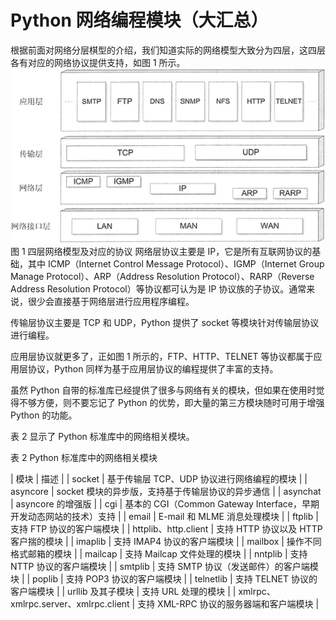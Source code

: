 # Python 网络编程模块（大汇总）

根据前面对网络分层棋型的介绍，我们知道实际的网络模型大致分为四层，这四层各有对应的网络协议提供支持，如图 1 所示。
![四层网络模型及对应的协议](img/e153501cea9f81e020824c5f83abf2f7.jpg)
图 1 四层网络模型及对应的协议
网络层协议主要是 IP，它是所有互联网协议的基础，其中 ICMP（Internet Control Message Protocol）、IGMP（Internet Group Manage Protocol）、ARP（Address Resolution Protocol）、RARP（Reverse Address Resolution Protocol）等协议都可认为是 IP 协议族的子协议。通常来说，很少会直接基于网络层进行应用程序编程。

传输层协议主要是 TCP 和 UDP，Python 提供了 socket 等模块针对传输层协议进行编程。

应用层协议就更多了，正如图 1 所示的，FTP、HTTP、TELNET 等协议都属于应用层协议，Python 同样为基于应用层协议的编程提供了丰富的支持。

虽然 Python 自带的标准库已经提供了很多与网络有关的模块，但如果在使用时觉得不够方便，则不要忘记了 Python 的优势，即大量的第三方模块随时可用于增强 Python 的功能。

表 2 显示了 Python 标准库中的网络相关模块。

表 2 Python 标准库中的网络相关模块

| 模块 | 描述 |
| socket | 基于传输层 TCP、UDP 协议进行网络编程的模块 |
| asyncore | socket 模块的异步版，支持基于传输层协议的异步通信 |
| asynchat | asyncore 的增强版 |
| cgi | 基本的 CGI（Common Gateway Interface，早期开发动态网站的技术）支持 |
| email | E-mail 和 MLME 消息处理模块 |
| ftplib | 支持 FTP 协议的客户端模块 |
| httplib、http.client | 支持 HTTP 协议以及 HTTP 客户揣的模块 |
| imaplib | 支持 IMAP4 协议的客户端模块 |
| mailbox | 操作不同格式邮箱的模块 |
| mailcap | 支持 Mailcap 文件处理的模块 |
| nntplib | 支持 NTTP 协议的客户端模块 |
| smtplib | 支持 SMTP 协议（发送邮件）的客户端模块 |
| poplib | 支持 POP3 协议的客户端模块 |
| telnetlib | 支持 TELNET 协议的客户端模块 |
| urllib 及其子模块 | 支持 URL 处理的模块 |
| xmlrpc、xmlrpc.server、xmlrpc.client | 支持 XML-RPC 协议的服务器端和客户端模块 |